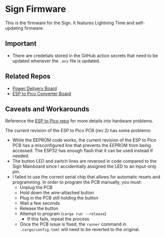 # Sign Firmware
This is the firmware for the Sign. It features Lightning Time and self-updating firmware.

## Important
- There are credetials stored in the GitHub action secrets that need to be updated whenever the `.env` file is updated.

## Related Repos
- [Power Delivery Board](https://github.com/purduehackers/sign-pcb)
- [ESP to Pico Converter Board](https://github.com/purduehackers/EspToPico)

## Caveats and Workarounds
Reference the [ESP to Pico repo](https://github.com/purduehackers/EspToPico) for more details into hardware problems.

The current revision of the ESP to Pico PCB (rev 2) has some problems:
- While the EEPROM code works, the current revision of the ESP to Pico PCB
has a misconfigured line that prevents the EEPROM from being accessed. The ESP32 has enough flash that it can be used instead if needed.
- The button LED and switch lines are reversed in code compared to the Sign Mainboard since I accidentially assigned the LED to an input-only pin.
- I failed to use the correct serial chip that allows for automatic resets and programming. In order to program the PCB manually, you must:
  - Unplug the PCB
  - Hold down the wire-attached button
  - Plug in the PCB still holding the button
  - Wait a few seconds
  - Release the button
  - Attempt to program (`cargo run --release`)
    - If this fails, repeat the process
  - Once the PCB issue is fixed, the `runner` command in `.cargo/config.toml` will need to be reverted to the original.
